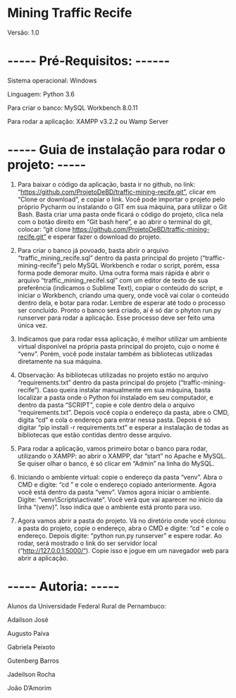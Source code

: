 # Mining Traffic Recife
Versão: 1.0

# ----- Pré-Requisitos: ------
Sistema operacional: Windows

Linguagem: Python 3.6

Para criar o banco: MySQL Workbench 8.0.11

Para rodar a aplicação: XAMPP v3.2.2 ou Wamp Server

# ----- Guia de instalação para rodar o projeto: -----
1. Para baixar o código da aplicação, basta ir no github, no link: “https://github.com/ProjetoDeBD/traffic-mining-recife.git”, clicar em “Clone or download”, e copiar o link. Você pode importar o projeto pelo próprio Pycharm ou instalando o GIT em sua máquina, para utilizar o Git Bash. Basta criar uma pasta onde ficará o código do projeto, clica nela com o botão direito em “Git bash here”, e ao abrir o terminal do git, colocar:  “git clone https://github.com/ProjetoDeBD/traffic-mining-recife.git” e esperar fazer o download do projeto.

2. Para criar o banco já povoado, basta abrir o arquivo “traffic_mining_recife.sql” dentro da pasta principal do projeto (“traffic-mining-recife”) pelo MySQL Workbench e rodar o script, porém, essa forma pode demorar muito. Uma outra forma mais rápida é abrir o arquivo “traffic_mining_recifel.sql” com um editor de texto de sua preferência (indicamos o Sublime Text), copiar o conteúdo do script, e iniciar o Workbench, criando uma query, onde você vai colar o conteúdo dentro dela, e botar para rodar. Lembre de esperar até todo o processo ser concluído. Pronto o banco será criado, aí é só dar o phyton run.py runserver para rodar a aplicação. Esse processo deve ser feito uma única vez.

3. Indicamos que para rodar essa aplicação, é melhor utilizar um ambiente virtual disponível na própria pasta principal do projeto, cujo o nome é “venv”. Porém, você pode instalar também as bibliotecas utilizadas diretamente na sua máquina.

4. Observação:
As bibliotecas utilizadas no projeto estão no arquivo “requirements.txt” dentro da pasta principal do projeto (“traffic-mining-recife”). Caso queira instalar manualmente em sua máquina, basta localizar a pasta onde o Python foi instalado em seu computador, e dentro da pasta “SCRIPT”, copie e cole dentro dela o arquivo “requirements.txt”. Depois você copia o endereço da pasta, abre o CMD, digita “cd” e cola o endereço para entrar nessa pasta. Depois é só digitar “pip install -r requirements.txt” e esperar a instalação de todas as bibliotecas que estão contidas dentro desse arquivo.

5. Para rodar a aplicação, vamos primeiro botar o banco para rodar, utilizando o XAMPP: ao abrir o XAMPP, dar “start” no Apache e MySQL. Se quiser olhar o banco, é só clicar em “Admin” na linha do MySQL.

6. Iniciando o ambiente virtual: copie o endereço da pasta “venv”. Abra o CMD e digite: “cd ” e cole o endereço copiado anteriormente. Agora você está dentro da pasta “venv”. Vamos agora iniciar o ambiente. Digite: “venv\Scripts\activate”. Você verá que vai aparecer no início da linha “(venv)”. Isso indica que o ambiente está pronto para uso.

7. Agora vamos abrir a pasta do projeto. Vá no diretório onde você clonou a pasta do projeto, copie o endereço, abra o CMD e digite: “cd “ e cole o endereço. Depois digite: “python run.py runserver” e espere rodar. Ao rodar, será mostrado o link do ser servidor local (“http://127.0.0.1:5000/”). Copie isso e jogue em um navegador web para abrir a aplicação.


# ----- Autoria: -----
Alunos da Universidade Federal Rural de Pernambuco: 

Adailson José

Augusto Paiva

Gabriela Peixoto

Gutenberg Barros

Jadeilson Rocha

João D’Amorim
